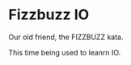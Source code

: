 Fizzbuzz IO
=====================

Our old friend, the FIZZBUZZ kata. 

This time being used to leanrn IO.
